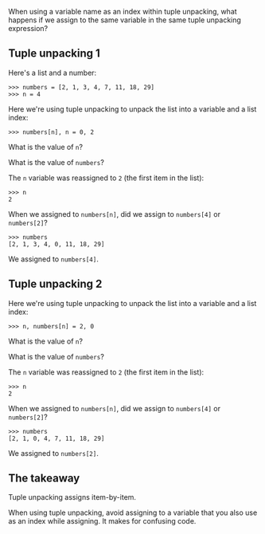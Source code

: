 When using a variable name as an index within tuple unpacking, what happens if we assign to the same variable in the same tuple unpacking expression?


## Tuple unpacking 1

Here's a list and a number:

```pycon
>>> numbers = [2, 1, 3, 4, 7, 11, 18, 29]
>>> n = 4
```

Here we're using tuple unpacking to unpack the list into a variable and a list index:

```pycon
>>> numbers[n], n = 0, 2
```

What is the value of `n`?

What is the value of `numbers`?

The `n` variable was reassigned to `2` (the first item in the list):

```pycon
>>> n
2
```

When we assigned to `numbers[n]`, did we assign to `numbers[4]` or `numbers[2]`?

```pycon
>>> numbers
[2, 1, 3, 4, 0, 11, 18, 29]
```

We assigned to `numbers[4]`.


## Tuple unpacking 2

Here we're using tuple unpacking to unpack the list into a variable and a list index:

```pycon
>>> n, numbers[n] = 2, 0
```

What is the value of `n`?

What is the value of `numbers`?

The `n` variable was reassigned to `2` (the first item in the list):

```pycon
>>> n
2
```

When we assigned to `numbers[n]`, did we assign to `numbers[4]` or `numbers[2]`?

```pycon
>>> numbers
[2, 1, 0, 4, 7, 11, 18, 29]
```

We assigned to `numbers[2]`.


## The takeaway

Tuple unpacking assigns item-by-item.

When using tuple unpacking, avoid assigning to a variable that you also use as an index while assigning.
It makes for confusing code.
